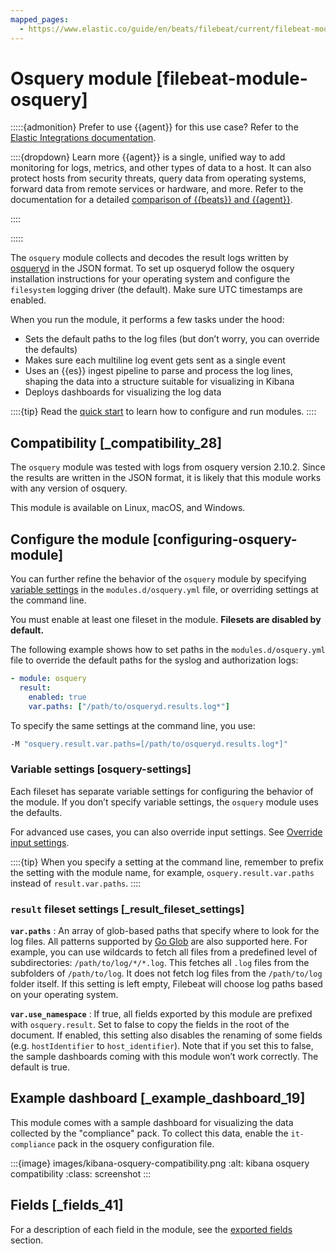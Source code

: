 ```yaml
---
mapped_pages:
  - https://www.elastic.co/guide/en/beats/filebeat/current/filebeat-module-osquery.html
---
```


# Osquery module [filebeat-module-osquery]

:::::{admonition} Prefer to use {{agent}} for this use case?
Refer to the [Elastic Integrations documentation](integration-docs://reference/osquery.md).

::::{dropdown} Learn more
{{agent}} is a single, unified way to add monitoring for logs, metrics, and other types of data to a host. It can also protect hosts from security threats, query data from operating systems, forward data from remote services or hardware, and more. Refer to the documentation for a detailed [comparison of {{beats}} and {{agent}}](docs-content://reference/ingestion-tools/fleet/index.md).

::::


:::::


The `osquery` module collects and decodes the result logs written by [osqueryd](https://osquery.readthedocs.io/en/latest/introduction/using-osqueryd/) in the JSON format. To set up osqueryd follow the osquery installation instructions for your operating system and configure the `filesystem` logging driver (the default). Make sure UTC timestamps are enabled.

When you run the module, it performs a few tasks under the hood:

* Sets the default paths to the log files (but don’t worry, you can override the defaults)
* Makes sure each multiline log event gets sent as a single event
* Uses an {{es}} ingest pipeline to parse and process the log lines, shaping the data into a structure suitable for visualizing in Kibana
* Deploys dashboards for visualizing the log data

::::{tip}
Read the [quick start](/reference/filebeat/filebeat-installation-configuration.md) to learn how to configure and run modules.
::::



## Compatibility [_compatibility_28]

The  `osquery` module was tested with logs from osquery version 2.10.2. Since the results are written in the JSON format, it is likely that this module works with any version of osquery.

This module is available on Linux, macOS, and Windows.


## Configure the module [configuring-osquery-module]

You can further refine the behavior of the `osquery` module by specifying [variable settings](#osquery-settings) in the `modules.d/osquery.yml` file, or overriding settings at the command line.

You must enable at least one fileset in the module. **Filesets are disabled by default.**

The following example shows how to set paths in the `modules.d/osquery.yml` file to override the default paths for the syslog and authorization logs:

```yaml
- module: osquery
  result:
    enabled: true
    var.paths: ["/path/to/osqueryd.results.log*"]
```

To specify the same settings at the command line, you use:

```sh
-M "osquery.result.var.paths=[/path/to/osqueryd.results.log*]"
```


### Variable settings [osquery-settings]

Each fileset has separate variable settings for configuring the behavior of the module. If you don’t specify variable settings, the `osquery` module uses the defaults.

For advanced use cases, you can also override input settings. See [Override input settings](/reference/filebeat/advanced-settings.md).

::::{tip}
When you specify a setting at the command line, remember to prefix the setting with the module name, for example, `osquery.result.var.paths` instead of `result.var.paths`.
::::



### `result` fileset settings [_result_fileset_settings]

**`var.paths`**
:   An array of glob-based paths that specify where to look for the log files. All patterns supported by [Go Glob](https://golang.org/pkg/path/filepath/#Glob) are also supported here. For example, you can use wildcards to fetch all files from a predefined level of subdirectories: `/path/to/log/*/*.log`. This fetches all `.log` files from the subfolders of `/path/to/log`. It does not fetch log files from the `/path/to/log` folder itself. If this setting is left empty, Filebeat will choose log paths based on your operating system.

**`var.use_namespace`**
:   If true, all fields exported by this module are prefixed with `osquery.result`. Set to false to copy the fields in the root of the document. If enabled, this setting also disables the renaming of some fields (e.g. `hostIdentifier` to `host_identifier`).  Note that if you set this to false, the sample dashboards coming with this module won’t work correctly. The default is true.


## Example dashboard [_example_dashboard_19]

This module comes with a sample dashboard for visualizing the data collected by the "compliance" pack. To collect this data, enable the `it-compliance` pack in the osquery configuration file.

:::{image} images/kibana-osquery-compatibility.png
:alt: kibana osquery compatibility
:class: screenshot
:::


## Fields [_fields_41]

For a description of each field in the module, see the [exported fields](/reference/filebeat/exported-fields-osquery.md) section.
